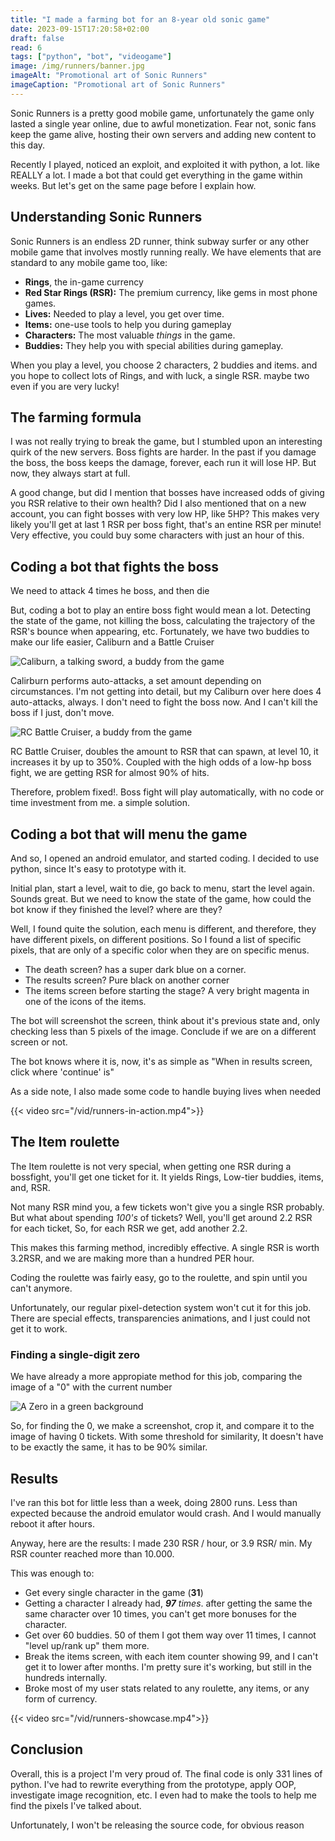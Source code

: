 ```yaml
---
title: "I made a farming bot for an 8-year old sonic game"
date: 2023-09-15T17:20:58+02:00
draft: false
read: 6
tags: ["python", "bot", "videogame"]
image: /img/runners/banner.jpg
imageAlt: "Promotional art of Sonic Runners"
imageCaption: "Promotional art of Sonic Runners"
---
```


Sonic Runners is a pretty good mobile game, unfortunately the game only lasted a single year online, due to awful monetization. Fear not, sonic fans keep the game alive, hosting their own servers and adding new content to this day.

Recently I played, noticed an exploit, and exploited it with python, a lot. like REALLY a lot. I made a bot that could get everything in the game within weeks. But let's get on the same page before I explain how.

## Understanding Sonic Runners

Sonic Runners is an endless 2D runner, think subway surfer or any other mobile game that involves mostly running really. We have elements that are standard to any mobile game too, like:

- **Rings**, the in-game currency
- **Red Star Rings (RSR):** The premium currency, like gems in most phone games.
- **Lives:** Needed to play a level, you get over time.
- **Items:** one-use tools to help you during gameplay
- **Characters:** The most valuable *things* in the game.
- **Buddies:** They help you with special abilities during gameplay.

When you play a level, you choose 2 characters, 2 buddies and items. and you hope to collect lots of Rings, and with luck, a single RSR. maybe two even if you are very lucky!

## The farming formula

I was not really trying to break the game, but I stumbled upon an interesting quirk of the new servers. Boss fights are harder. In the past if you damage the boss, the boss keeps the damage, forever, each run it will lose HP. But now, they always start at full.

A good change, but did I mention that bosses have increased odds of giving you RSR relative to their own health? Did I also mentioned that on a new account, you can fight bosses with very low HP, like 5HP? This makes very likely you'll get at last 1 RSR per boss fight, that's an entine RSR per minute! Very effective, you could buy some characters with just an hour of this.

## Coding a bot that fights the boss

We need to attack 4 times he boss, and then die

But, coding a bot to play an entire boss fight would mean a lot. Detecting the state of the game, not killing the boss, calculating the trajectory of the RSR's bounce when appearing, etc. Fortunately, we have two buddies to make our life easier, Caliburn and a Battle Cruiser

![Caliburn, a talking sword, a buddy from the game](/img/runners/caliburn.jpg)

Calirburn performs auto-attacks, a set amount depending on circumstances. I'm not getting into detail, but my Caliburn over here does 4 auto-attacks, always. I don't need to fight the boss now. And I can't kill the boss if I just, don't move.

![RC Battle Cruiser, a buddy from the game](/img/runners/battle-cruiser.jpg)

RC Battle Cruiser, doubles the amount to RSR that can spawn, at level 10, it increases it by up to 350%. Coupled with the high odds of a low-hp boss fight, we are getting RSR for almost 90% of hits.

Therefore, problem fixed!. Boss fight will play automatically, with no code or time investment from me. a simple solution.

## Coding a bot that will menu the game

And so, I opened an android emulator, and started coding. I decided to use python, since It's easy to prototype with it.

Initial plan, start a level, wait to die, go back to menu, start the level again. Sounds great. But we need to know the state of the game, how could the bot know if they finished the level? where are they?

Well, I found quite the solution, each menu is different, and therefore, they have different pixels, on different positions. So I found a list of specific pixels, that are only of a specific color when they are on specific menus.

- The death screen? has a super dark blue on a corner.
- The results screen? Pure black on another corner
- The items screen before starting the stage? A very bright magenta in one of the icons of the items.

The bot will screenshot the screen, think about it's previous state and, only checking less than 5 pixels of the image. Conclude if we are on a different screen or not.

The bot knows where it is, now, it's as simple as "When in results screen, click where 'continue' is"

As a side note, I also made some code to handle buying lives when needed

{{< video src="/vid/runners-in-action.mp4">}}

## The Item roulette

The Item roulette is not very special, when getting one RSR during a bossfight, you'll get one ticket for it. It yields Rings, Low-tier buddies, items, and, RSR.

Not many RSR mind you, a few tickets won't give you a single RSR probably. But what about spending _100's_ of tickets? Well, you'll get around 2.2 RSR for each ticket, So, for each RSR we get, add another 2.2.

This makes this farming method, incredibly effective. A single RSR is worth 3.2RSR, and we are making more than a hundred PER hour.

Coding the roulette was fairly easy, go to the roulette, and spin until you can't anymore.

Unfortunately, our regular pixel-detection system won't cut it for this job. There are special effects, transparencies animations, and I just could not get it to work.

### Finding a single-digit zero

We have already a more appropiate method for this job, comparing the image of a "0" with the current number

![A Zero in a green background](/img/runners/zero_tickets.png)

So, for finding the 0, we make a screenshot, crop it, and compare it to the image of having 0 tickets. With some threshold for similarity, It doesn't have to be exactly the same, it has to be 90% similar.

## Results

I've ran this bot for little less than a week, doing 2800 runs. Less than expected because the android emulator would crash. And I would manually reboot it after hours.

Anyway, here are the results: I made 230 RSR / hour, or 3.9 RSR/ min. My RSR counter reached more than 10.000.

This was enough to:

- Get every single character in the game (**31**)
- Getting a character I already had, **_97_** _times_. after getting the same the same character over 10 times, you can't get more bonuses for the character.
- Get over 60 buddies. 50 of them I got them way over 11 times, I cannot "level up/rank up" them more.
- Break the items screen, with each item counter showing 99, and I can't get it to lower after months. I'm pretty sure it's working, but still in the hundreds internally.
- Broke most of my user stats related to any roulette, any items, or any form of currency.

{{< video src="/vid/runners-showcase.mp4">}}

## Conclusion

Overall, this is a project I'm very proud of. The final code is only 331 lines of python. I've had to rewrite everything from the prototype, apply OOP, investigate image recognition, etc. I even had to make the tools to help me find the pixels I've talked about.

Unfortunately, I won't be releasing the source code, for obvious reason
